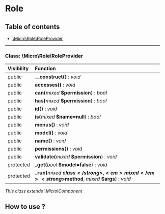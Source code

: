 # Role

## Table of contents

- [\Micro\Role\RoleProvider](#class-microroleroleprovider)

<hr />

### Class: \Micro\Role\RoleProvider

| Visibility | Function |
|:-----------|:---------|
| public | <strong>__construct()</strong> : <em>void</em> |
| public | <strong>accesses()</strong> : <em>void</em> |
| public | <strong>can(</strong><em>mixed</em> <strong>$permission</strong>)</strong> : <em>bool</em> |
| public | <strong>has(</strong><em>mixed</em> <strong>$permission</strong>)</strong> : <em>bool</em> |
| public | <strong>id()</strong> : <em>void</em> |
| public | <strong>is(</strong><em>mixed</em> <strong>$name=null</strong>)</strong> : <em>bool</em> |
| public | <strong>menus()</strong> : <em>void</em> |
| public | <strong>model()</strong> : <em>void</em> |
| public | <strong>name()</strong> : <em>void</em> |
| public | <strong>permissions()</strong> : <em>void</em> |
| public | <strong>validate(</strong><em>mixed</em> <strong>$permission</strong>)</strong> : <em>void</em> |
| protected | <strong>_get(</strong><em>bool</em> <strong>$model=false</strong>)</strong> : <em>void</em> |
| protected | <strong>_run(</strong><em>mixed</em> <strong>$class</strong>, <em>mixed</em> <strong>$method</strong>, <em>mixed</em> <strong>$args</strong>)</strong> : <em>void</em> |

*This class extends \Micro\Component*




## How to use ? 
